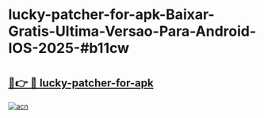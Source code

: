 # lucky-patcher-for-apk-Baixar-Gratis-Ultima-Versao-Para-Android-IOS-2025-#b11cw

# <h2><a href="https://ainizakaria.my?title=lucky-patcher-for-apk&ref=24M">🔗👉 🔴 lucky-patcher-for-apk</a></h2>

[![acn](https://github.com/user-attachments/assets/0f9c940e-d8b0-45ae-aac7-cd30a18b3e1c)](https://ainizakaria.my?title=lucky-patcher-for-apk&ref=24M)

